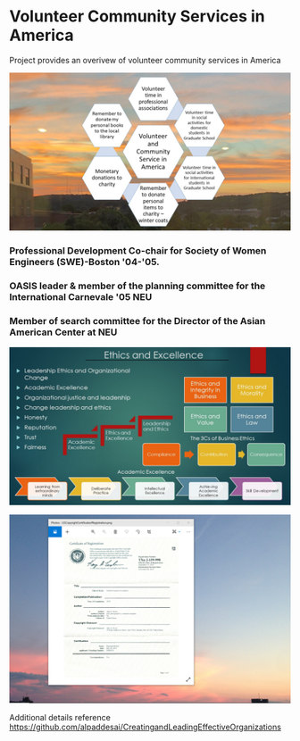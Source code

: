 # Volunteer Community Services in America

Project provides an overivew of volunteer community services in America

![image](VolunteerCommunityServices.jpg)

### Professional Development Co-chair for Society of Women Engineers (SWE)-Boston '04-'05.

### OASIS leader & member of the planning committee for the International Carnevale '05 NEU

### Member of search committee for the Director of the Asian American Center at NEU

![image](Ethics.jpg)

![image](USCopyrightCertificate.png)

Additional details reference https://github.com/alpaddesai/CreatingandLeadingEffectiveOrganizations
